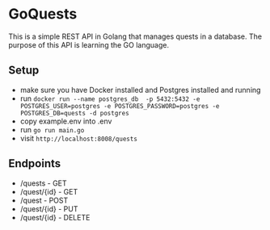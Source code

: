 # GoQuests

This is a simple REST API in Golang that manages quests in a database.
The purpose of this API is learning the GO language.

## Setup

- make sure you have Docker installed and Postgres installed and running
- run `docker run --name postgres_db  -p 5432:5432 -e POSTGRES_USER=postgres -e POSTGRES_PASSWORD=postgres -e POSTGRES_DB=quests -d postgres`
- copy example.env into .env
- run `go run main.go`
- visit `http://localhost:8008/quests`

## Endpoints

- /quests - GET
- /quest/{id} - GET
- /quest - POST
- /quest/{id} - PUT
- /quest/{id} - DELETE
